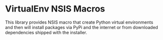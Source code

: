 VirtualEnv NSIS Macros
======================

This library provides NSIS macro that create Python virtual environments and then will install packages via PyPi and the internet or from downloaded dependencies shipped with the installer.